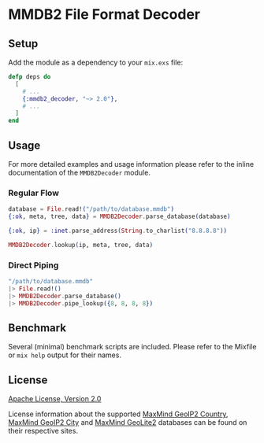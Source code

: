 # MMDB2 File Format Decoder

## Setup

Add the module as a dependency to your `mix.exs` file:

```elixir
defp deps do
  [
    # ...
    {:mmdb2_decoder, "~> 2.0"},
    # ...
  ]
end
```

## Usage

For more detailed examples and usage information please refer to the inline documentation of the `MMDB2Decoder` module.

### Regular Flow

```elixir
database = File.read!("/path/to/database.mmdb")
{:ok, meta, tree, data} = MMDB2Decoder.parse_database(database)

{:ok, ip} = :inet.parse_address(String.to_charlist("8.8.8.8"))

MMDB2Decoder.lookup(ip, meta, tree, data)
```

### Direct Piping

```elixir
"/path/to/database.mmdb"
|> File.read!()
|> MMDB2Decoder.parse_database()
|> MMDB2Decoder.pipe_lookup({8, 8, 8, 8})
```

## Benchmark

Several (minimal) benchmark scripts are included. Please refer to the Mixfile or `mix help` output for their names.

## License

[Apache License, Version 2.0](http://www.apache.org/licenses/LICENSE-2.0)

License information about the supported [MaxMind GeoIP2 Country](https://www.maxmind.com/en/geoip2-country-database), [MaxMind GeoIP2 City](https://www.maxmind.com/en/geoip2-city) and [MaxMind GeoLite2](https://dev.maxmind.com/geoip/geoip2/geolite2/) databases can be found on their respective sites.
